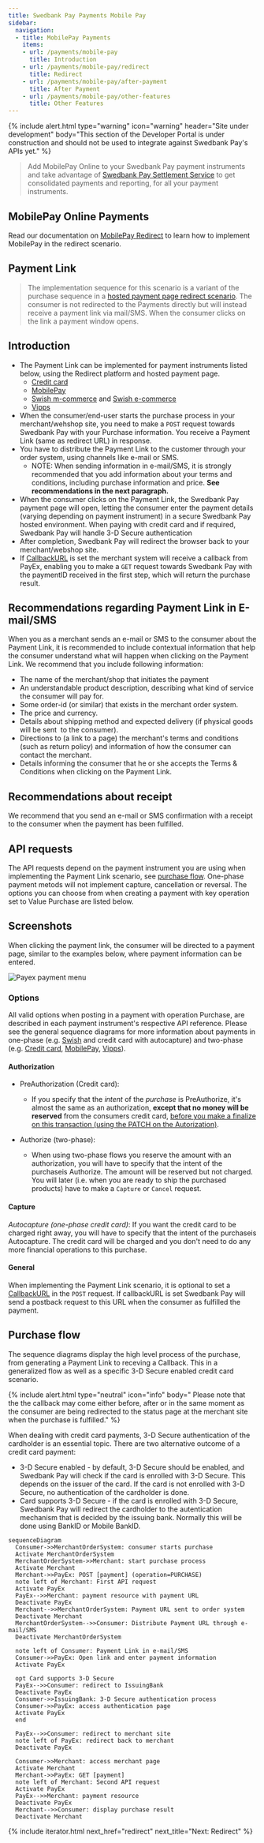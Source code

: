```yaml
---
title: Swedbank Pay Payments Mobile Pay
sidebar:
  navigation:
  - title: MobilePay Payments
    items:
    - url: /payments/mobile-pay
      title: Introduction
    - url: /payments/mobile-pay/redirect
      title: Redirect
    - url: /payments/mobile-pay/after-payment
      title: After Payment
    - url: /payments/mobile-pay/other-features
      title: Other Features
---
```


{% include alert.html type="warning"
                      icon="warning"
                      header="Site under development"
                      body="This section of the Developer Portal is under construction and
                      should not be used to integrate against Swedbank Pay's
                      APIs yet." %}

>Add MobilePay Online to your Swedbank Pay payment instruments and take advantage
of [Swedbank Pay Settlement Service][payex-reconciliation-and-settlement] to
get consolidated payments and reporting, for all your payment instruments.

## MobilePay Online Payments

Read our documentation on [MobilePay Redirect](/payments/mobile-pay/redirect)
to learn how to implement MobilePay in the redirect scenario.

## Payment Link

>The implementation sequence for this scenario is a variant of the purchase
 sequence in a
 [hosted payment page redirect scenario][redirect-implementation].
 The consumer is not redirected to the Payments directly but will
 instead receive a payment link via mail/SMS.
 When the consumer clicks on the link a payment window opens.

## Introduction

* The Payment Link can be implemented for payment instruments listed below,
  using the Redirect platform and hosted payment page.
  * [Credit card][credit-card]
  * [MobilePay][mobile-pay]
  * [Swish m-commerce][swish-m-commerce] and [Swish e-commerce][swish-e-commerce]
  * [Vipps][vipps]
* When the consumer/end-user starts the purchase process in your
  merchant/wehshop site, you need to make a `POST` request towards Swedbank Pay
  with your Purchase information.
  You receive a Payment Link (same as redirect URL) in response.
* You have to distribute the Payment Link to the customer through your order
  system, using channels like e-mail or SMS.
  * NOTE: When sending information in e-mail/SMS, it is strongly recommended
   that you add information about your terms and conditions, including
   purchase information and price.
    **See recommendations in the next paragraph.**
* When the consumer clicks on the Payment Link, the Swedbank Pay payment page
  will open, letting the consumer enter the payment details (varying depending
  on payment instrument) in a secure Swedbank Pay hosted environment.
  When paying with credit card and if required, Swedbank Pay will handle
  3-D Secure authentication
* After completion, Swedbank Pay will redirect the browser back to your
  merchant/webshop site.
* If [CallbackURL][technical-reference-callback] is set the merchant system
  will receive a callback from PayEx, enabling you to make a `GET` request
  towards Swedbank Pay with the paymentID received in the first step,
  which will return the purchase result.

## Recommendations regarding Payment Link in E-mail/SMS

When you as a merchant sends an e-mail or SMS to the consumer about the
Payment Link, it is recommended to include contextual information that help
the consumer understand what will happen when clicking on the Payment Link.
We recommend that you include following information:

* The name of the merchant/shop that initiates the payment
* An understandable product description, describing what kind of service the
  consumer will pay for.
* Some order-id (or similar) that exists in the merchant order system.
* The price and currency.
* Details about shipping method and expected delivery
  (if physical goods will be sent  to the consumer).
* Directions to (a link to a page) the merchant's terms and conditions
  (such as return policy) and information of how the consumer can contact the
  merchant.
* Details informing the consumer that he or she accepts the Terms & Conditions
  when clicking on the Payment Link.

## Recommendations about receipt

We recommend that you send an e-mail or SMS confirmation with a receipt to
the consumer when the payment has been fulfilled.

## API requests

The API requests depend on the payment instrument you are using when implementing
the Payment Link scenario, see [purchase flow](#purchase-flow).
One-phase payment metods will not implement capture, cancellation or reversal.
The options you can choose from when creating a payment with key operation set
to Value Purchase are listed below.

## Screenshots

When clicking the payment link, the consumer will be directed to a payment
page, similar to the examples below, where payment information can be entered.

![Payex payment menu][paymentMethodsScreenshot]

### Options

All valid options when posting in a payment with operation Purchase,
are described in each payment instrument's respective API reference.
Please see the general sequence diagrams for more information about payments
in one-phase (e.g. [Swish][swish-m-commerce] and credit card with autocapture)
and two-phase (e.g. [Credit card][credit-card],
[MobilePay][mobile-pay], [Vipps][vipps]).

#### Authorization

* PreAuthorization (Credit card):
  * If you specify that the _intent_ of the _purchase_ is PreAuthorize,
   it's almost the same as an authorization,
    **except that no money will be reserved** from the consumers credit card,
   [before you make a finalize on this transaction (using the PATCH on
   the Autorization)][tecnical-reference-finalize].

* Authorize (two-phase):
  * When using two-phase flows you reserve the amount with an authorization,
   you will have to specify that the intent of the purchaseis Authorize.
   The amount will be reserved but not charged.
   You will later (i.e. when you are ready to ship the purchased products)
   have to make a `Capture` or `Cancel` request.

#### Capture

*Autocapture (one-phase credit card)*:
If you want the credit card to be charged right away, you will have to specify
that the intent of the purchaseis Autocapture.
The credit card will be charged and you don't need to do any more financial
operations to this purchase.

#### General

When implementing the Payment Link scenario, it is optional to set a
[CallbackURL][technical-reference-callback] in the `POST` request.
If callbackURL is set Swedbank Pay will send a postback request to this URL
when the consumer as fulfilled the payment.

## Purchase flow

The sequence diagrams display the high level process of the purchase,
from generating a Payment Link to receving a Callback.
This in a generalized flow as well as a specific 3-D Secure enabled credit
card scenario.

{% include alert.html type="neutral" icon="info" body="
Please note that the the callback may come either before, after or in the same
moment as the consumer are being redirected to the status page at the merchant
site when the purchase is fulfilled." %}

When dealing with credit card payments, 3-D Secure authentication of the
cardholder is an essential topic.
There are two alternative outcome of a credit card payment:

* 3-D Secure enabled - by default, 3-D Secure should be enabled, and Swedbank
  Pay will check if the card is enrolled with 3-D Secure.
  This depends on the issuer of the card.
  If the card is not enrolled with 3-D Secure, no authentication
  of the cardholder is done.
* Card supports 3-D Secure - if the card is enrolled with 3-D Secure,
  Swedbank Pay will redirect the cardholder to the autentication mechanism
  that is decided by the issuing bank.
  Normally this will be done using BankID or Mobile BankID.

```mermaid
sequenceDiagram
  Consumer->>MerchantOrderSystem: consumer starts purchase
  Activate MerchantOrderSystem
  MerchantOrderSystem->>Merchant: start purchase process
  Activate Merchant
  Merchant->>PayEx: POST [payment] (operation=PURCHASE)
  note left of Merchant: First API request
  Activate PayEx
  PayEx-->>Merchant: payment resource with payment URL
  Deactivate PayEx
  Merchant-->>MerchantOrderSystem: Payment URL sent to order system
  Deactivate Merchant
  MerchantOrderSystem-->>Consumer: Distribute Payment URL through e-mail/SMS
  Deactivate MerchantOrderSystem

  note left of Consumer: Payment Link in e-mail/SMS
  Consumer->>PayEx: Open link and enter payment information
  Activate PayEx

  opt Card supports 3-D Secure
  PayEx-->>Consumer: redirect to IssuingBank
  Deactivate PayEx
  Consumer->>IssuingBank: 3-D Secure authentication process
  Consumer->>PayEx: access authentication page
  Activate PayEx
  end

  PayEx-->>Consumer: redirect to merchant site
  note left of PayEx: redirect back to merchant
  Deactivate PayEx

  Consumer->>Merchant: access merchant page
  Activate Merchant
  Merchant->>PayEx: GET [payment]
  note left of Merchant: Second API request
  Activate PayEx
  PayEx-->>Merchant: payment resource
  Deactivate PayEx
  Merchant-->>Consumer: display purchase result
  Deactivate Merchant
```

{% include iterator.html
                         next_href="redirect"
                         next_title="Next: Redirect" %}

[paymentMethodsScreenshot]: /assets/img/checkout/payment_methods.PNG
[credit-card]: /payments/credit-card/
[mobile-pay]: /payments/mobile-pay/
[payex-reconciliation-and-settlement]: /payments/mobile-pay/other-features#settlement-and-reconcilliation
[redirect-implementation]: /payments/mobile-pay/redirect
[swish-e-commerce]: /payments/swish/#swish-e-commerce-redirect-to-payment-pages
[swish-m-commerce]: /payments/swish/#swish-m-commerce-redirect-to-payment-pages
[technical-reference-callback]: /payments/mobile-pay/other-features#callback
[tecnical-reference-finalize]: /payments/mobile-pay/after-payment#finalize
[vipps]: /payments/vipps/
